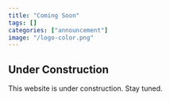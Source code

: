 ```yaml
---
title: "Coming Soon"
tags: []
categories: ["announcement"]
image: "/logo-color.png"
---
```


## Under Construction

This website is under construction. Stay tuned.
